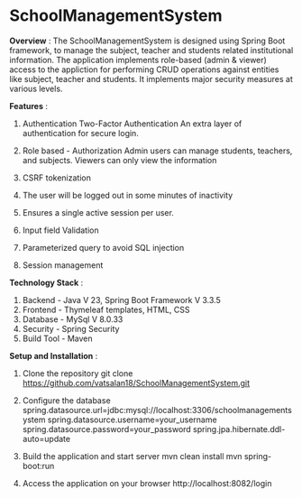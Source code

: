 # SchoolManagementSystem
**Overview** : 
The SchoolManagementSystem is designed using Spring Boot framework, to manage the subject, teacher and students related institutional information. The application implements role-based (admin & viewer) access to the appliction for performing CRUD operations against entities like subject, teacher and students. It implements major security measures at various levels.

**Features** : 
1. Authentication Two-Factor Authentication
An extra layer of authentication for secure login.

2. Role based - Authorization
Admin users can manage students, teachers, and subjects.
Viewers can only view the information

3. CSRF tokenization

4. The user will be logged out in some minutes of inactivity

5. Ensures a single active session per user.

6. Input field Validation

7. Parameterized query to avoid SQL injection

8. Session management

**Technology Stack** : 
1. Backend - Java V 23, Spring Boot Framework V 3.3.5 
2. Frontend - Thymeleaf templates, HTML, CSS 
3. Database - MySql V 8.0.33
4. Security - Spring Security
5. Build Tool - Maven 

**Setup and Installation** : 
1. Clone the repository
git clone https://github.com/vatsalan18/SchoolManagementSystem.git

2. Configure the database
spring.datasource.url=jdbc:mysql://localhost:3306/schoolmanagementsystem
spring.datasource.username=your_username
spring.datasource.password=your_password
spring.jpa.hibernate.ddl-auto=update

3. Build the application and start server
mvn clean install
mvn spring-boot:run

4. Access the application on your browser
   http://localhost:8082/login
